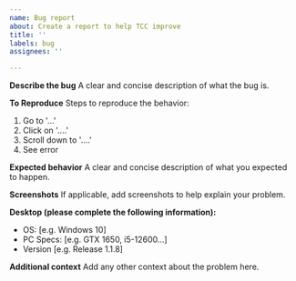 ```yaml
---
name: Bug report
about: Create a report to help TCC improve
title: ''
labels: bug
assignees: ''

---
```


**Describe the bug**
A clear and concise description of what the bug is.

**To Reproduce**
Steps to reproduce the behavior:
1. Go to '...'
2. Click on '....'
3. Scroll down to '....'
4. See error

**Expected behavior**
A clear and concise description of what you expected to happen.

**Screenshots**
If applicable, add screenshots to help explain your problem.

**Desktop (please complete the following information):**
 - OS: [e.g. Windows 10]
 - PC Specs: [e.g. GTX 1650, i5-12600...]
 - Version [e.g. Release 1.1.8]

**Additional context**
Add any other context about the problem here.
